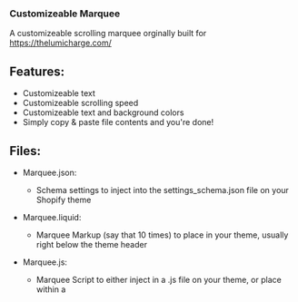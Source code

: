 ### Customizeable Marquee
A customizeable scrolling marquee orginally built for https://thelumicharge.com/

## Features:
- Customizeable text
- Customizeable scrolling speed
- Customizeable text and background colors
- Simply copy & paste file contents and you're done!

## Files:
- Marquee.json:
  - Schema settings to inject into the settings_schema.json file on your Shopify theme

- Marquee.liquid:
  - Marquee Markup (say that 10 times) to place in your theme, usually right below the theme header

- Marquee.js:
  - Marquee Script to either inject in a .js file on your theme, or place within a <script> tag on theme.liquid
